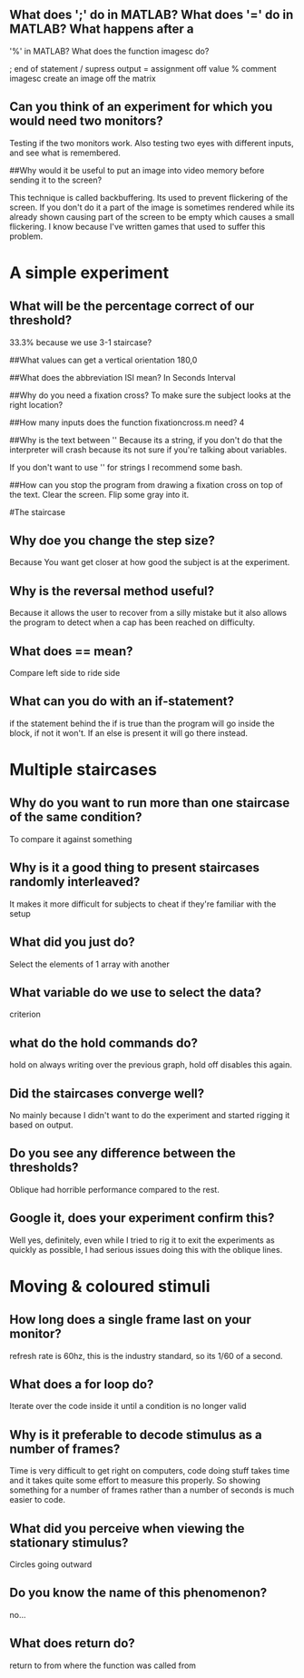 
## What does ';' do in MATLAB? What does '=' do in MATLAB? What happens after a
'%' in MATLAB? What does the function imagesc do?

; end of statement / supress output
= assignment off value
% comment
imagesc create an image off the matrix


## Can you think of an experiment for which you would need two monitors?

Testing if the two monitors work. Also testing two eyes with different inputs, and
see what is remembered.

##Why would it be useful to put an image into video memory before sending it to the screen?

This technique is called backbuffering. Its used to prevent flickering of the screen.
If you don't do it a part of the image is sometimes rendered while its already shown
causing part of the screen to be empty which causes a small flickering. I know
because I've written games that used to suffer this problem.

# A simple experiment
## What will be the percentage correct of our threshold?

33.3% because we use 3-1 staircase?

##What values can get a vertical orientation
180,0

##What does the abbreviation ISI mean?
In Seconds Interval

##Why do you need a fixation cross?
To make sure the subject looks at the right location?

##How many inputs does the function fixationcross.m need?
4

##Why is the text between ''
Because its a string, if you don't do that the interpreter will crash
because its not sure if you're talking about variables.

If you don't want to use '' for strings I recommend some bash.


##How can you stop the program from drawing a fixation cross on top of the text.
Clear the screen. Flip some gray into it.

#The staircase
## Why doe you change the step size?
Because You want get closer at how good the subject is at the experiment.

## Why is the reversal method useful?
Because it allows the user to recover from a silly mistake but it also allows
the program to detect when a cap has been reached on difficulty.

## What does == mean?
Compare left side to ride side

## What can you do with an if-statement?
if the statement behind the if is true than the program will go inside the
block, if not it won't. If an else is present it will go there instead.

# Multiple staircases
## Why do you want to run more than one staircase of the same condition?
To compare it against something

## Why is it a good thing to present staircases randomly interleaved?
It makes it more difficult for subjects to cheat if they're familiar with the setup

## What did you just do?
Select the elements of 1 array with another

## What variable do we use to select the data?
criterion

## what do the hold commands do?
hold on always writing over the previous graph, hold off disables this again.

## Did the staircases converge well?
No mainly because I didn't want to do the experiment and started rigging it
based on output.

## Do you see any difference between the thresholds?
Oblique had horrible performance compared to the rest.

## Google it, does your experiment confirm this?
Well yes, definitely, even while I tried to rig it to exit the experiments
as quickly as possible, I had serious issues doing this with the oblique lines.

# Moving & coloured stimuli
## How long does a single frame last on your monitor?
refresh rate is 60hz, this is the industry standard, so its 1/60 of a second.

## What does a for loop do?
Iterate over the code inside it until a condition is no longer valid

## Why is it preferable to decode stimulus as a number of frames?
Time is very difficult to get right on computers, code doing
stuff takes time and it takes quite some effort to measure this properly. So
showing something for a number of frames rather than a number of seconds is
much easier to code.

## What did you perceive when viewing the stationary stimulus?
Circles going outward

## Do you know the name of this phenomenon?
no...

## What does return do?
return to from where the function was called from
